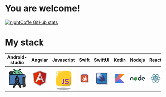 # You are welcome!

[![nightCoffe GitHub stats](https://github-readme-stats.vercel.app/api?username=Alexander-Sobolev&show_icons=true&theme=radical)](https://github.com/nightCoffe/github-readme-stats)




# My stack


|              Android-studio               | Angular |                Javascript                 | Swift | SwiftUI |             Kotlin             |               Nodejs               |                React                |               Allure Testops                |             Telegram              |
|:-------------------------------:|:----:|:-------------------------------------:|:------:|:--------:|:-------------------------------:|:-----------------------------------------:|:-------------------------------------------:|:-------------------------------------------:|:---------------------------------:|
| ![Android-studio](/Android-studio.png) | ![Angular](/Angular.png) | ![Javascript](/Javascript.png) | ![Swift](/Swift.png) | ![SwiftUI](/SwiftUI.png) | ![Kotlin](/Kotlin.png) | ![Nodejs](/Nodejs.png) | ![React](/React.png) | ![AllureTestOps](/images/AllureTestOps.png) | ![Telegram](/images/Telegram.png) |
